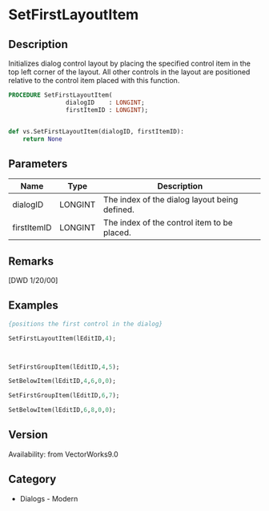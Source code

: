 # SetFirstLayoutItem

## Description
Initializes dialog control layout by placing the specified control item in the top left corner of the layout. All other controls in the layout are positioned relative to the control item placed with this function.

```pascal
PROCEDURE SetFirstLayoutItem(
				dialogID    : LONGINT;
				firstItemID : LONGINT);
```

```python

def vs.SetFirstLayoutItem(dialogID, firstItemID):
    return None
```

## Parameters
|Name|Type|Description|
|---|---|---|
|dialogID|LONGINT|The index of the dialog layout being defined.|
|firstItemID|LONGINT|The index of the control item to be placed.|

## Remarks
[DWD 1/20/00]

## Examples
```pascal
{positions the first control in the dialog}

SetFirstLayoutItem(lEditID,4);



SetFirstGroupItem(lEditID,4,5);	

SetBelowItem(lEditID,4,6,0,0);

SetFirstGroupItem(lEditID,6,7);

SetBelowItem(lEditID,6,8,0,0);


```

## Version
Availability: from VectorWorks9.0
## Category
* Dialogs - Modern

